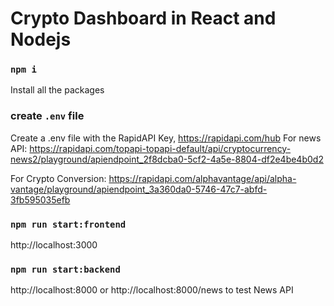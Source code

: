# Crypto Dashboard in React and Nodejs

### `npm i`

Install all the packages

### create `.env` file

Create a .env file with the RapidAPI Key, https://rapidapi.com/hub
For news API: https://rapidapi.com/topapi-topapi-default/api/cryptocurrency-news2/playground/apiendpoint_2f8dcba0-5cf2-4a5e-8804-df2e4be4b0d2

For Crypto Conversion: https://rapidapi.com/alphavantage/api/alpha-vantage/playground/apiendpoint_3a360da0-5746-47c7-abfd-3fb595035efb

### `npm run start:frontend`

http://localhost:3000

### `npm run start:backend`

http://localhost:8000 or http://localhost:8000/news to test News API
